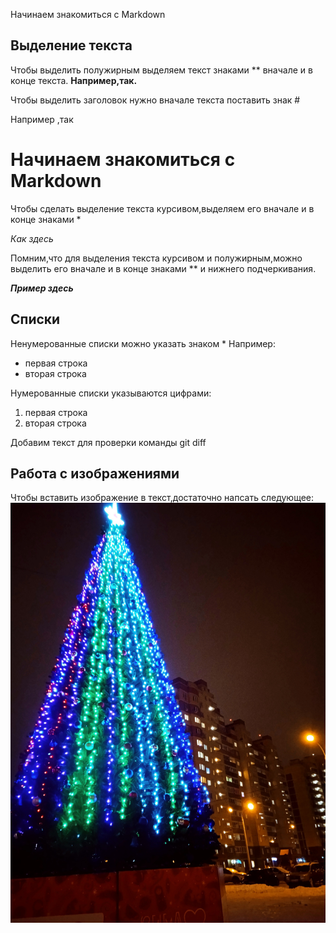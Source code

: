  Начинаем знакомиться с Markdown

## Выделение текста
 Чтобы выделить полужирным выделяем текст знаками ** вначале и в конце текста.
 **Например,так.**


Чтобы выделить заголовок нужно вначале текста поставить знак #

Например ,так 
# Начинаем знакомиться с Markdown


Чтобы сделать выделение текста курсивом,выделяем его вначале и в конце знаками *

*Как здесь*

Помним,что для выделения текста курсивом и полужирным,можно выделить его вначале и в конце знаками ** и нижнего подчеркивания.

**_Пример здесь_**

## Списки

Ненумерованные списки можно указать знаком *
Например:
* первая строка
* вторая строка

Нумерованные списки указываются цифрами:

1. первая строка
2. вторая строка


Добавим текст для проверки команды git diff



## Работа с изображениями

Чтобы вставить изображение в текст,достаточно напсать следующее:
!["Скоро новый год"](1637600822504.jpg)
